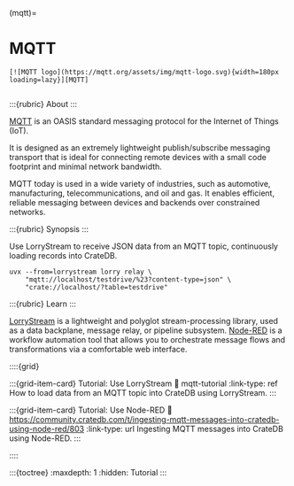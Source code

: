 (mqtt)=
# MQTT

```{div} .float-right
[![MQTT logo](https://mqtt.org/assets/img/mqtt-logo.svg){width=180px loading=lazy}][MQTT]
```
```{div} .clearfix
```

:::{rubric} About
:::

[MQTT] is an OASIS standard messaging protocol for the Internet of Things (IoT).

It is designed as an extremely lightweight publish/subscribe messaging transport
that is ideal for connecting remote devices with a small code footprint and minimal
network bandwidth.

MQTT today is used in a wide variety of industries, such as automotive, manufacturing,
telecommunications, and oil and gas. It enables efficient, reliable messaging between
devices and backends over constrained networks.

:::{rubric} Synopsis
:::

Use LorryStream to receive JSON data from an MQTT topic, continuously loading
records into CrateDB.
```shell
uvx --from=lorrystream lorry relay \
    "mqtt://localhost/testdrive/%23?content-type=json" \
    "crate://localhost/?table=testdrive"
```

:::{rubric} Learn
:::

[LorryStream] is a lightweight and polyglot stream-processing library, used as a
data backplane, message relay, or pipeline subsystem.
[Node-RED] is a workflow automation tool that allows you to orchestrate message flows
and transformations via a comfortable web interface.

::::{grid}

:::{grid-item-card} Tutorial: Use LorryStream
:link: mqtt-tutorial
:link-type: ref
How to load data from an MQTT topic into CrateDB using LorryStream.
:::

:::{grid-item-card} Tutorial: Use Node-RED
:link: https://community.cratedb.com/t/ingesting-mqtt-messages-into-cratedb-using-node-red/803
:link-type: url
Ingesting MQTT messages into CrateDB using Node-RED.
:::

::::

:::{toctree}
:maxdepth: 1
:hidden:
Tutorial <tutorial>
:::


[LorryStream]: https://lorrystream.readthedocs.io/
[MQTT]: https://mqtt.org/
[Node-RED]: https://nodered.org/

